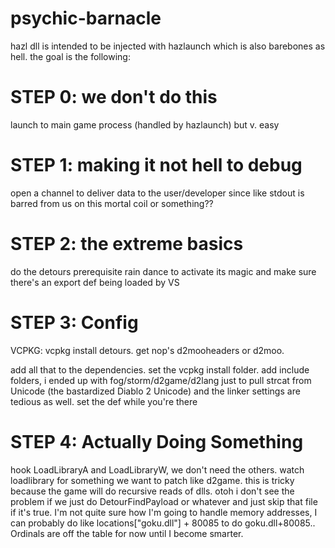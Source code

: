 # psychic-barnacle
 hazl dll is intended to be injected with hazlaunch which is also
 barebones as hell. the goal is the following:

# STEP 0: we don't do this
 launch to main game process (handled by hazlaunch) but v. easy

# STEP 1: making it not hell to debug
 open a channel to deliver data to the user/developer since like
 stdout is barred from us on this mortal coil or something??

# STEP 2: the extreme basics
 do the detours prerequisite rain dance to activate its
 magic and make sure there's an export def being loaded by VS

# STEP 3: Config
 VCPKG: vcpkg install detours. get nop's d2mooheaders or d2moo.

 add all that to the dependencies. set the vcpkg
 install folder. add include folders, i ended up with fog/storm/d2game/d2lang just to
 pull strcat from Unicode (the bastardized Diablo 2 Unicode) and the linker settings are tedious as well. set the def while you're there

# STEP 4: Actually Doing Something
 hook LoadLibraryA and LoadLibraryW, we don't need the others. watch loadlibrary for something we want to patch like d2game.
 this is tricky because the game will do recursive reads of dlls. otoh i don't see the problem if we just do DetourFindPayload or whatever
 and just skip that file if it's true. I'm not quite sure how I'm going to handle memory addresses, I can probably do like locations["goku.dll"] + 80085 to do goku.dll+80085..
 Ordinals are off the table for now until I become smarter.
